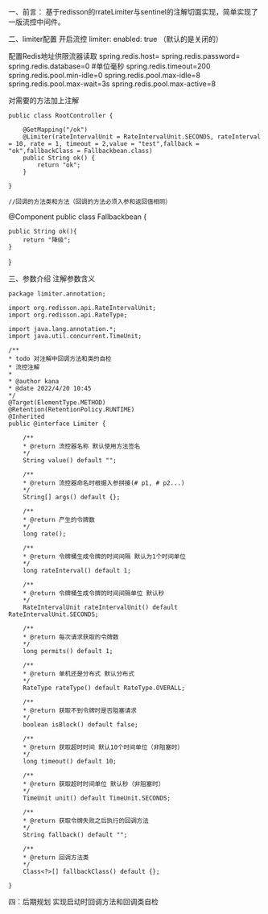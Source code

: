 
一、前言：
基于redisson的rrateLimiter与sentinel的注解切面实现，简单实现了一版流控中间件。

二、limiter配置
开启流控
limiter:
  enabled: true  （默认的是关闭的）
  
配置Redis地址供限流器读取
spring.redis.host=
spring.redis.password=
spring.redis.database=0
#单位毫秒
spring.redis.timeout=200
spring.redis.pool.min-idle=0
spring.redis.pool.max-idle=8
spring.redis.pool.max-wait=3s
spring.redis.pool.max-active=8

对需要的方法加上注解

```@RestController
public class RootController {

    @GetMapping("/ok")
    @Limiter(rateIntervalUnit = RateIntervalUnit.SECONDS, rateInterval = 10, rate = 1, timeout = 2,value = "test",fallback = "ok",fallbackClass = Fallbackbean.class)
    public String ok() {
        return "ok";
    }

}

//回调的方法类和方法（回调的方法必须入参和返回值相同）

```
@Component
public class Fallbackbean {

    public String ok(){
        return "降级";
    }
}

三、参数介绍
注解参数含义

```
package limiter.annotation;

import org.redisson.api.RateIntervalUnit;
import org.redisson.api.RateType;

import java.lang.annotation.*;
import java.util.concurrent.TimeUnit;

/**
* todo 对注解中回调方法和类的自检
* 流控注解
*
* @author kana
* @date 2022/4/20 10:45
*/
@Target(ElementType.METHOD)
@Retention(RetentionPolicy.RUNTIME)
@Inherited
public @interface Limiter {
    
    /**
    * @return 流控器名称 默认使用方法签名
    */
    String value() default "";
    
    /**
    * @return 流控器命名时根据入参拼接(# p1, # p2...)
    */
    String[] args() default {};
    
    /**
    * @return 产生的令牌数
    */
    long rate();
    
    /**
    * @return 令牌桶生成令牌的时间间隔 默认为1个时间单位
    */
    long rateInterval() default 1;
    
    /**
    * @return 令牌桶生成令牌的时间间隔单位 默认秒
    */
    RateIntervalUnit rateIntervalUnit() default RateIntervalUnit.SECONDS;
    
    /**
    * @return 每次请求获取的令牌数
    */
    long permits() default 1;
    
    /**
    * @return 单机还是分布式 默认分布式
    */
    RateType rateType() default RateType.OVERALL;
    
    /**
    * @return 获取不到令牌时是否阻塞请求
    */
    boolean isBlock() default false;
    
    /**
    * @return 获取超时时间 默认10个时间单位（非阻塞时）
    */
    long timeout() default 10;
    
    /**
    * @return 获取超时时间单位 默认秒（非阻塞时）
    */
    TimeUnit unit() default TimeUnit.SECONDS;
    
    /**
    * @return 获取令牌失败之后执行的回调方法
    */
    String fallback() default "";
    
    /**
    * @return 回调方法类
    */
    Class<?>[] fallbackClass() default {};
    
}
```

四：后期规划
实现启动时回调方法和回调类自检


